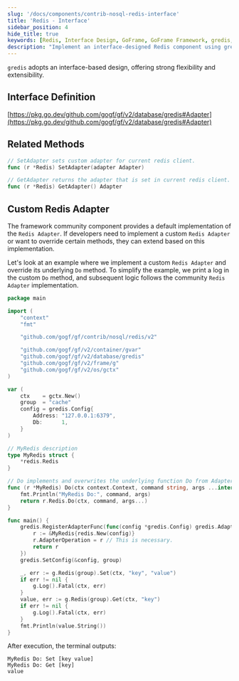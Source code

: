 ```yaml
---
slug: '/docs/components/contrib-nosql-redis-interface'
title: 'Redis - Interface'
sidebar_position: 4
hide_title: true
keywords: [Redis, Interface Design, GoFrame, GoFrame Framework, gredis, Custom Redis Adapter, Extend Redis Methods, Redis Community Component, SetAdapter Method, GetAdapter Method]
description: "Implement an interface-designed Redis component using gredis in the GoFrame framework, which has strong flexibility and extensibility. By implementing a custom Redis Adapter, you can easily override the default implementation methods. The text provides detailed examples showing how to achieve log printing in the custom Do method and use it in business operations."
---
```


`gredis` adopts an interface-based design, offering strong flexibility and extensibility.

## Interface Definition

[https://pkg.go.dev/github.com/gogf/gf/v2/database/gredis#Adapter](https://pkg.go.dev/github.com/gogf/gf/v2/database/gredis#Adapter)

## Related Methods

```go
// SetAdapter sets custom adapter for current redis client.
func (r *Redis) SetAdapter(adapter Adapter)

// GetAdapter returns the adapter that is set in current redis client.
func (r *Redis) GetAdapter() Adapter
```

## Custom Redis Adapter

The framework community component provides a default implementation of the `Redis Adapter`. If developers need to implement a custom `Redis Adapter` or want to override certain methods, they can extend based on this implementation.

Let's look at an example where we implement a custom `Redis Adapter` and override its underlying `Do` method. To simplify the example, we print a log in the custom `Do` method, and subsequent logic follows the community `Redis Adapter` implementation.

```go
package main

import (
    "context"
    "fmt"

    "github.com/gogf/gf/contrib/nosql/redis/v2"

    "github.com/gogf/gf/v2/container/gvar"
    "github.com/gogf/gf/v2/database/gredis"
    "github.com/gogf/gf/v2/frame/g"
    "github.com/gogf/gf/v2/os/gctx"
)

var (
    ctx    = gctx.New()
    group  = "cache"
    config = gredis.Config{
        Address: "127.0.0.1:6379",
        Db:      1,
    }
)

// MyRedis description
type MyRedis struct {
    *redis.Redis
}

// Do implements and overwrites the underlying function Do from Adapter.
func (r *MyRedis) Do(ctx context.Context, command string, args ...interface{}) (*gvar.Var, error) {
    fmt.Println("MyRedis Do:", command, args)
    return r.Redis.Do(ctx, command, args...)
}

func main() {
    gredis.RegisterAdapterFunc(func(config *gredis.Config) gredis.Adapter {
        r := &MyRedis{redis.New(config)}
        r.AdapterOperation = r // This is necessary.
        return r
    })
    gredis.SetConfig(&config, group)

    _, err := g.Redis(group).Set(ctx, "key", "value")
    if err != nil {
        g.Log().Fatal(ctx, err)
    }
    value, err := g.Redis(group).Get(ctx, "key")
    if err != nil {
        g.Log().Fatal(ctx, err)
    }
    fmt.Println(value.String())
}
```

After execution, the terminal outputs:

```
MyRedis Do: Set [key value]
MyRedis Do: Get [key]
value
```